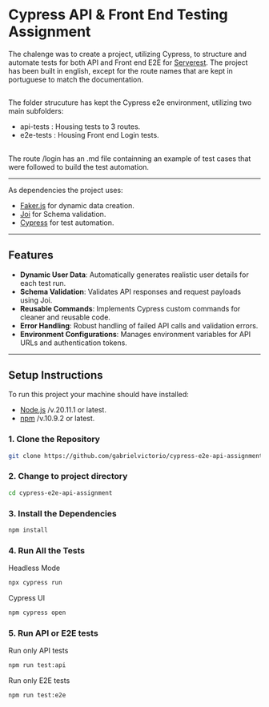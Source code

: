 # Cypress API & Front End Testing Assignment

The chalenge was to create a project, utilizing Cypress, to structure and automate tests for both API and Front end E2E for [Serverest](https://github.com/ServeRest/ServeRest).
The project has been built in english, except for the route names that are kept in portuguese to match the documentation. 

##

The folder strucuture has kept the Cypress e2e environment, utilizing two main subfolders:
- api-tests : Housing tests to 3 routes.
- e2e-tests : Housing Front end Login tests.

##
The route /login has an .md file containning an example of test cases that were followed to build the test automation.  

---

As dependencies the project uses:
- [Faker.js](https://fakerjs.dev/) for dynamic data creation.
- [Joi](https://joi.dev/) for Schema validation.
- [Cypress](https://docs.cypress.io/app/get-started/why-cypress)  for test automation.

---
## Features

- **Dynamic User Data**: Automatically generates realistic user details for each test run.
- **Schema Validation**: Validates API responses and request payloads using Joi.
- **Reusable Commands**: Implements Cypress custom commands for cleaner and reusable code.
- **Error Handling**: Robust handling of failed API calls and validation errors.
- **Environment Configurations**: Manages environment variables for API URLs and authentication tokens.

---

## Setup Instructions

To run this project your machine should have installed:
- [Node.js](https://nodejs.org/en) /v.20.11.1 or latest.
- [npm](https://docs.npmjs.com/downloading-and-installing-node-js-and-npm) /v.10.9.2 or latest.

### 1. Clone the Repository
```bash
git clone https://github.com/gabrielvictorio/cypress-e2e-api-assignment.git
```
### 2. Change to project directory
```bash
cd cypress-e2e-api-assignment
```
### 3. Install the Dependencies
```bash
npm install
```
### 4. Run All the Tests
Headless Mode
```bash
npx cypress run
```
Cypress UI
```bash
npm cypress open
```

### 5. Run API or E2E tests
Run only API tests
```bash
npm run test:api
````
Run only E2E tests
```bash
npm run test:e2e
````
